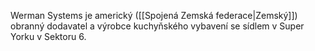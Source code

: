 Werman Systems je americký ([[Spojená Zemská federace|Zemský]]) obranný dodavatel a výrobce kuchyňského vybavení se sídlem v Super Yorku v Sektoru 6.